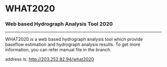 # WHAT2020
### Web based Hydrograph Analysis Tool 2020
---
WHAT2020 is a web based hydrograph analysis tool which provide baseflow estimation and hydrograph analysis results.
To get more information, you can refer manual file in the branch.

address is: http://203.252.82.94/what2020
